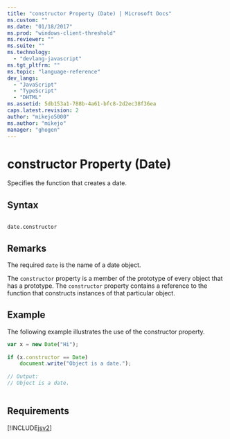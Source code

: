 ```yaml
---
title: "constructor Property (Date) | Microsoft Docs"
ms.custom: ""
ms.date: "01/18/2017"
ms.prod: "windows-client-threshold"
ms.reviewer: ""
ms.suite: ""
ms.technology: 
  - "devlang-javascript"
ms.tgt_pltfrm: ""
ms.topic: "language-reference"
dev_langs: 
  - "JavaScript"
  - "TypeScript"
  - "DHTML"
ms.assetid: 5db153a1-788b-4a61-bfc8-2d2ec38f36ea
caps.latest.revision: 2
author: "mikejo5000"
ms.author: "mikejo"
manager: "ghogen"
---
```

# constructor Property (Date)
Specifies the function that creates a date.  
  
## Syntax  
  
```  
  
date.constructor  
```  
  
## Remarks  
 The required `date` is the name of a date object.  
  
 The `constructor` property is a member of the prototype of every object that has a prototype. The `constructor` property contains a reference to the function that constructs instances of that particular object.  
  
## Example  
 The following example illustrates the use of the constructor property.  
  
```JavaScript  
var x = new Date("Hi");  
  
if (x.constructor == Date)  
    document.write("Object is a date.");  
  
// Output:  
// Object is a date.  
  
```  
  
## Requirements  
 [!INCLUDE[jsv2](../../javascript/reference/includes/jsv2-md.md)]
